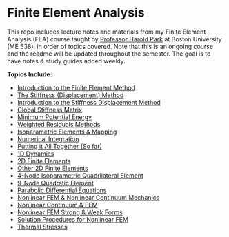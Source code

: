 # Finite Element Analysis
This repo includes lecture notes and materials from my Finite Element Analysis (FEA) course taught by [Professor Harold Park](http://people.bu.edu/parkhs/) at Boston University (ME 538), in order of topics covered. Note that this is an ongoing course and the readme will be updated throughout the semester. The goal is to have notes & study guides added weekly.

**Topics Include:**
- [Introduction to the Finite Element Method](https://github.com/leahgaeta/FEA/raw/master/Finite%20Element%20Method%20-%20Introduction.pdf)
- [The Stiffness (Displacement) Method](https://github.com/leahgaeta/FEA/raw/master/Stiffness%20%20(Displacement)%20Method.pdf)
- [Introduction to the Stiffness Displacement Method](https://github.com/leahgaeta/FEA/raw/master/Finite%20Element%20Method%20-%20Introduction%20to%20the%20Stiffness%20(Displacement)%20Method.pdf)
- [Global Stiffness Matrix](https://github.com/leahgaeta/FEA/raw/master/Global%20Stiffness%20Matrix.pdf)
- [Minimum Potential Energy](https://github.com/leahgaeta/FEA/raw/master/Minimum%20Potential%20Energy.pdf)
- [Weighted Residuals Methods](https://github.com/leahgaeta/FEA/raw/master/Weighted%20Residuals%20Methods.pdf)
- [Isoparametric Elements & Mapping](https://github.com/leahgaeta/FEA/raw/master/Isoparametric%20Elements%20%26%20Mapping.pdf)
- [Numerical Integration](https://github.com/leahgaeta/FEA/raw/master/Numerical%20Integration.pdf)
- [Putting it All Together (So far)](https://github.com/leahgaeta/FEA/raw/master/FEA%20Putting%20It%20All%20Together.pdf)
- [1D Dynamics](https://github.com/leahgaeta/FEA/raw/master/FEM%20Dynamics.pdf)
- [2D Finite Elements](https://github.com/leahgaeta/FEA/raw/master/2D%20Finite%20Elements.pdf)
- [Other 2D Finite Elements](https://github.com/leahgaeta/FEA/raw/master/Other%202D%20Finite%20Elements.pdf)
- [4-Node Isoparametric Quadrilateral Element](https://github.com/leahgaeta/FEA/raw/master/4-Node%20Isoparametric%20Quadrilateral%20Element.pdf)
- [9-Node Quadratic Element](https://github.com/leahgaeta/FEA/raw/master/9-Node%20Quadratic%20Element.pdf)
- [Parabolic Differential Equations](https://github.com/leahgaeta/FEA/raw/master/Parabolic%20Differential%20Equations.pdf)
- [Nonlinear FEM & Nonlinear Continuum Mechanics](https://github.com/leahgaeta/FEA/raw/master/Nonlinear%20FEM%20%26%20Nonlinear%20Continuum%20Mechanics.pdf)
- [Nonlinear Continuum & FEM](https://github.com/leahgaeta/FEA/raw/master/Nonlinear%20Continuum%20%2B%20Finite%20Elements.pdf)
- [Nonlinear FEM Strong & Weak Forms](https://github.com/leahgaeta/FEA/raw/master/Nonlinear%20FEM%20Strong%20%26%20Weak%20Forms.pdf)
- [Solution Procedures for Nonlinear FEM](https://github.com/leahgaeta/FEA/raw/master/Solution%20Procedures%20for%20Nonlinear%20FEM.pdf)
- [Thermal Stresses](https://github.com/leahgaeta/FEA/raw/master/Thermal%20Stresses.pdf)
